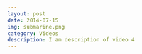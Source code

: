 ```yaml
---
layout: post
date: 2014-07-15
img: submarine.png
category: Videos
description: I am description of video 4
---
```

